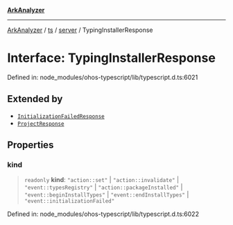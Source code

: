 [**ArkAnalyzer**](../../../../../../README.md)

***

[ArkAnalyzer](../../../../../../globals.md) / [ts](../../../README.md) / [server](../README.md) / TypingInstallerResponse

# Interface: TypingInstallerResponse

Defined in: node\_modules/ohos-typescript/lib/typescript.d.ts:6021

## Extended by

- [`InitializationFailedResponse`](InitializationFailedResponse.md)
- [`ProjectResponse`](ProjectResponse.md)

## Properties

### kind

> `readonly` **kind**: `"action::set"` \| `"action::invalidate"` \| `"event::typesRegistry"` \| `"action::packageInstalled"` \| `"event::beginInstallTypes"` \| `"event::endInstallTypes"` \| `"event::initializationFailed"`

Defined in: node\_modules/ohos-typescript/lib/typescript.d.ts:6022
